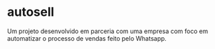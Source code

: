 # autosell
Um projeto desenvolvido em parceria com uma empresa com foco em automatizar o processo de vendas feito pelo Whatsapp.
